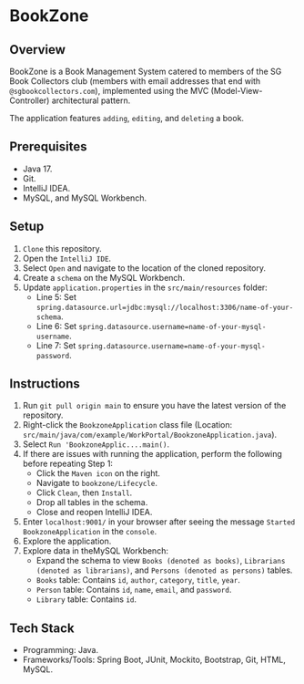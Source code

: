 # BookZone
## Overview
BookZone is a Book Management System catered to members of the SG Book Collectors club (members with email addresses that 
end with `@sgbookcollectors.com`), implemented using the MVC (Model-View-Controller) architectural pattern.

The application features `adding`, `editing`, and `deleting` a book.

## Prerequisites
- Java 17.
- Git.
- IntelliJ IDEA.
- MySQL, and MySQL Workbench.

## Setup
1. `Clone` this repository.
2. Open the `IntelliJ IDE`.
3. Select `Open` and navigate to the location of the cloned repository.
4. Create a `schema` on the MySQL Workbench.
5. Update `application.properties` in the `src/main/resources` folder:
    - Line 5: Set `spring.datasource.url=jdbc:mysql://localhost:3306/name-of-your-schema`.
    - Line 6: Set `spring.datasource.username=name-of-your-mysql-username`.
    - Line 7: Set `spring.datasource.username=name-of-your-mysql-password`.

## Instructions
1. Run `git pull origin main` to ensure you have the latest version of the repository.
2. Right-click the `BookzoneApplication` class file (Location: `src/main/java/com/example/WorkPortal/BookzoneApplication.java`).
3. Select `Run 'BookzoneApplic....main()`.
4. If there are issues with running the application, perform the following before repeating Step 1:
    - Click the `Maven icon` on the right.
    - Navigate to `bookzone/Lifecycle`.
    - Click `Clean`, then `Install`.
    - Drop all tables in the schema.
    - Close and reopen IntelliJ IDEA.
5. Enter `localhost:9001/` in your browser after seeing the message `Started BookzoneApplication` in the `console`.
6. Explore the application.
7. Explore data in theMySQL Workbench:
   - Expand the schema to view `Books (denoted as books)`, `Librarians (denoted as librarians)`, and `Persons (denoted as persons)` tables.
   - `Books` table: Contains `id`, `author`, `category`, `title`, `year`.
   - `Person` table: Contains `id`, `name`, `email`, and `password`.
   - `Library` table: Contains `id`.

## Tech Stack
- Programming: Java.
- Frameworks/Tools: Spring Boot, JUnit, Mockito, Bootstrap, Git, HTML, MySQL.
